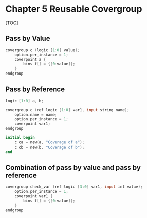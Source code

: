 # Chapter 5 Reusable Covergroup

[TOC]

## Pass by Value

```verilog
covergroup c (logic [1:0] value);
    option.per_instance = 1;
    coverpoint a {
        bins f[] = {[0:value]};
    }
endgroup
```



## Pass by Reference

```verilog
logic [1:0] a, b;

covergroup c (ref logic [1:0] var1, input string name);
    option.name = name;
    option.per_instance = 1;
    coverpoint var1;
endgroup

initial begin
    c ca = new(a, "Coverage of a");
    c cb = new(b, "Coverage of b");
end
```



## Combination of pass by value and pass by reference

```verilog
covergroup check_var (ref logic [3:0] var1, input int value);
    option.per_instance = 1;
    coverpoint var1 {
        bins f[] = {[0:value]};
    }
endgroup
```

